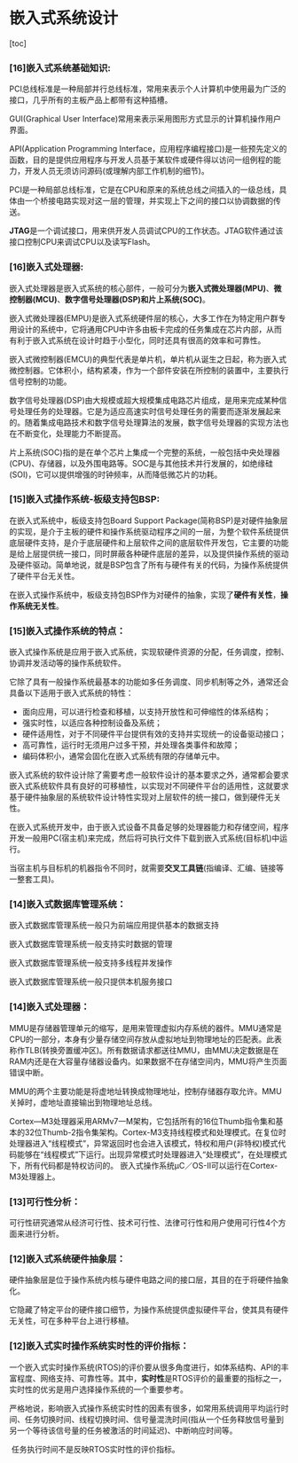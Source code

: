 # 嵌入式系统设计

[toc]

### [16]嵌入式系统基础知识:

PCI总线标准是一种局部并行总线标准，常用来表示个人计算机中使用最为广泛的接口，几乎所有的主板产品上都带有这种插槽。

GUI(Graphical User Interface)常用来表示采用图形方式显示的计算机操作用户界面。

API(Application Programming Interface，应用程序编程接口)是一些预先定义的函数，目的是提供应用程序与开发人员基于某软件或硬件得以访问一组例程的能力，开发人员无须访问源码(或理解内部工作机制的细节)。

PCI是一种局部总线标准，它是在CPU和原来的系统总线之间插入的一级总线，具体由一个桥接电路实现对这一层的管理，并实现上下之间的接口以协调数据的传送。

**JTAG**是一个调试接口，用来供开发人员调试CPU的工作状态。JTAG软件通过该接口控制CPU来调试CPU以及读写Flash。

 

### [16]嵌入式处理器:

嵌入式处理器是嵌入式系统的核心部件，一般可分为**嵌入式微处理器(MPU)**、**微控制器(MCU)**、**数字信号处理器(DSP)**和**片上系统(SOC)**。

嵌入式微处理器(EMPU)是嵌入式系统硬件层的核心，大多工作在为特定用户群专用设计的系统中，它将通用CPU中许多由板卡完成的任务集成在芯片内部，从而有利于嵌入式系统在设计时趋于小型化，同时还具有很高的效率和可靠性。

嵌入式微控制器(EMCU)的典型代表是单片机，单片机从诞生之日起，称为嵌入式微控制器。它体积小，结构紧凑，作为一个部件安装在所控制的装置中，主要执行信号控制的功能。 

数字信号处理器(DSP)由大规模或超大规模集成电路芯片组成，是用来完成某种信号处理任务的处理器。它是为适应高速实时信号处理任务的需要而逐渐发展起来的。随着集成电路技术和数字信号处理算法的发展，数字信号处理器的实现方法也在不断变化，处理能力不断提高。 

片上系统(SOC)指的是在单个芯片上集成一个完整的系统，一般包括中央处理器(CPU)、存储器，以及外围电路等。SOC是与其他技术并行发展的，如绝缘硅(SOI)，它可以提供增强的时钟频率，从而降低微芯片的功耗。

 

### [15]嵌入式操作系统-板级支持包BSP:

在嵌入式系统中，板级支持包Board Support Package(简称BSP)是对硬件抽象层的实现，是介于主板的硬件和操作系统驱动程序之间的一层，为整个软件系统提供底层硬件支持，是介于底层硬件和上层软件之间的底层软件开发包，它主要的功能是给上层提供统一接口，同时屏蔽各种硬件底层的差异，以及提供操作系统的驱动及硬件驱动。简单地说，就是BSP包含了所有与硬件有关的代码，为操作系统提供了硬件平台无关性。

在嵌入式操作系统中，板级支持包BSP作为对硬件的抽象，实现了**硬件有关性**，**操作系统无关性**。

 

### [15]嵌入式操作系统的特点：

嵌入式操作系统是应用于嵌入式系统，实现软硬件资源的分配，任务调度，控制、协调并发活动等的操作系统软件。

它除了具有一般操作系统最基本的功能如多任务调度、同步机制等之外，通常还会具备以下适用于嵌入式系统的特性：

- 面向应用，可以进行检查和移植，以支持开放性和可伸缩性的体系结构；
- 强实时性，以适应各种控制设备及系统；
- 硬件适用性，对于不同硬件平台提供有效的支持并实现统一的设备驱动接口；
- 高可靠性，运行时无须用户过多干预，并处理各类事件和故障；
- 编码体积小，通常会固化在嵌入式系统有限的存储单元中。

 

嵌入式系统的软件设计除了需要考虑一般软件设计的基本要求之外，通常都会要求嵌入式系统软件具有良好的可移植性，以实现对不同硬件平台的适用性，这就要求基于硬件抽象层的系统软件设计特性实现对上层软件的统一接口，做到硬件无关性。

 

在嵌入式系统开发中，由于嵌入式设备不具备足够的处理器能力和存储空间，程序开发一般用PC(宿主机)来完成，然后将可执行文件下载到嵌入式系统(目标机)中运行。

当宿主机与目标机的机器指令不同时，就需要**交叉工具链**(指编译、汇编、链接等一整套工具)。

 

### [14]嵌入式数据库管理系统：

嵌入式数据库管理系统一般只为前端应用提供基本的数据支持

嵌入式数据库管理系统一般支持实时数据的管理

嵌入式数据库管理系统一般支持多线程并发操作

嵌入式数据库管理系统一般只提供本机服务接口

 

### [14]嵌入式处理器：

MMU是存储器管理单元的缩写，是用来管理虚拟内存系统的器件。MMU通常是CPU的一部分，本身有少量存储空间存放从虚拟地址到物理地址的匹配表。此表称作TLB(转换旁置缓冲区)。所有数据请求都送往MMU，由MMU决定数据是在RAM内还是在大容量存储器设备内。如果数据不在存储空间内，MMU将产生页面错误中断。

​    MMU的两个主要功能是将虚地址转换成物理地址，控制存储器存取允许。MMU关掉时，虚地址直接输出到物理地址总线。

​    Cortex—M3处理器采用ARMv7一M架构，它包括所有的16位Thumb指令集和基本的32位Thumb-2指令集架构。Cortex-M3支持线程模式和处理模式。在复位时处理器进入“线程模式”，异常返回时也会进入该模式，特权和用户(非特权)模式代码能够在“线程模式”下运行。出现异常模式时处理器进入“处理模式”，在处理模式下，所有代码都是特权访问的。        嵌入式操作系统μC／OS-II可以运行在Cortex-M3处理器上。

 

### [13]可行性分析：

可行性研究通常从经济可行性、技术可行性、法律可行性和用户使用可行性4个方面来进行分析。

 

### [12]嵌入式系统硬件抽象层：

硬件抽象层是位于操作系统内核与硬件电路之间的接口层，其目的在于将硬件抽象化。

它隐藏了特定平台的硬件接口细节，为操作系统提供虚拟硬件平台，使其具有硬件无关性，可在多种平台上进行移植。

 

### [12]嵌入式实时操作系统实时性的评价指标：

​    一个嵌入式实时操作系统(RTOS)的评价要从很多角度进行，如体系结构、API的丰富程度、网络支持、可靠性等。其中，**实时性**是RTOS评价的最重要的指标之一，实时性的优劣是用户选择操作系统的一个重要参考。

​    严格地说，影响嵌入式操作系统实时性的因素有很多，如常用系统调用平均运行时间、任务切换时间、线程切换时间、信号量混洗时间(指从一个任务释放信号量到另一个等待该信号量的任务被激活的时间延迟)、中断响应时间等。

​    任务执行时间不是反映RTOS实时性的评价指标。

 